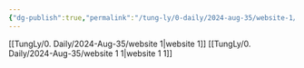 ```yaml
---
{"dg-publish":true,"permalink":"/tung-ly/0-daily/2024-aug-35/website-1/","tags":["daily","gardenEntry"]}
---
```


[[TungLy/0. Daily/2024-Aug-35/website 1\|website 1]]
[[TungLy/0. Daily/2024-Aug-35/website 1 1\|website 1 1]]